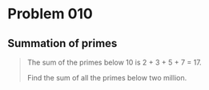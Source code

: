 # Problem 010

## Summation of primes

>The sum of the primes below 10 is 2 + 3 + 5 + 7 = 17.
>
>Find the sum of all the primes below two million.